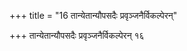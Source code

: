 +++
title = "16 तान्येतान्यौपसदैः प्रवृञ्जनैर्विकल्पेरन्"

+++
तान्येतान्यौपसदैः प्रवृञ्जनैर्विकल्पेरन् १६